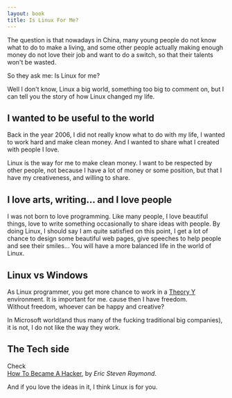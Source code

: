 ```yaml
---
layout: book
title: Is Linux For Me?
---
```


The question is that nowadays in China, many young people do not know
what to do to make a living, and some other people actually making enough money do not
love their job and want to do a switch, so that their talents won't be wasted.  

So they ask me: Is Linux for me?

Well I don't know, Linux a big world, something too big to comment on, but I
can tell you the story of how Linux changed my life.

## I wanted to be useful to the world 
Back in the year 2006, I did not really know what to do with my life, I
wanted to work hard and make clean money. And I wanted to share what I created
with people I love. 

Linux is the way for me to make clean money. I want to be respected by other
people, not because I have a lot of money or some position, but that I have my
creativeness, and willing to share. 

## I love arts, writing... and I love people
I was not born to love programming. Like many people, I love beautiful things,
love to write something occasionally to share ideas with people. By doing Linux,
I should say I am quite satisfied on this point, I get a lot of chance to
design some beautiful web pages, give speeches to help people and see their
smiles... You will have a more balanced life in the world of Linux.

## Linux vs Windows

As Linux programmer, you get more chance to work in a
[Theory Y](http://en.wikipedia.org/wiki/Theory_X_and_theory_Y) environment. It is important for me.
cause then I have freedom.  
Without freedom, whoever can be happy and creative?  

In Microsoft world(and thus many of the fucking traditional big
companies), it is not, I do not like the way they work.

## The Tech side

Check  
[How To Became A Hacker](http://www.catb.org/~esr/faqs/hacker-howto.html),
by _Eric Steven Raymond_.

And if you love the ideas in it, I think Linux is for you.

